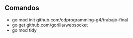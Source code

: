 ## Comandos
* go mod init github.com/cdprogramming-g4/trabajo-final
* go get github.com/gorilla/websocket
* go mod tidy